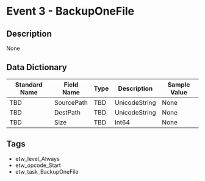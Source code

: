 # Event 3 - BackupOneFile

## Description
None

## Data Dictionary
|Standard Name|Field Name|Type|Description|Sample Value|
|---|---|---|---|---|
|TBD|SourcePath|TBD|UnicodeString|None|None|
|TBD|DestPath|TBD|UnicodeString|None|None|
|TBD|Size|TBD|Int64|None|None|

## Tags
* etw_level_Always
* etw_opcode_Start
* etw_task_BackupOneFile